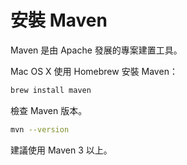 # 安裝 Maven

Maven 是由 Apache 發展的專案建置工具。

Mac OS X 使用 Homebrew 安裝 Maven：

```bash
brew install maven
```

檢查 Maven 版本。

```bash
mvn --version
```

建議使用 Maven 3 以上。

